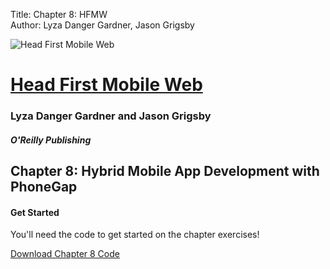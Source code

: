 Title: Chapter 8: HFMW  
Author: Lyza Danger Gardner, Jason Grigsby  

![Head First Mobile Web](../images/hfmw-cover.jpg)
# [Head First Mobile Web](http://www.hf-mw.com "Head First Mobile Web")
### Lyza Danger Gardner and Jason Grigsby
##### O'Reilly Publishing

## Chapter 8: Hybrid Mobile App Development with PhoneGap

#### Get Started
You'll need the code to get started on the chapter exercises!

[Download Chapter 8 Code](chapter8.zip "download")